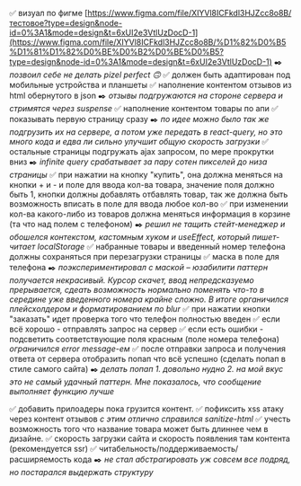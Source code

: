 ✅ визуал по фигме [https://www.figma.com/file/XIYVl8ICFkdl3HJZcc8o8B/тестовое?type=design&node-id=0%3A1&mode=design&t=6xUI2e3VtlUzDocD-1](https://www.figma.com/file/XIYVl8ICFkdl3HJZcc8o8B/%D1%82%D0%B5%D1%81%D1%82%D0%BE%D0%B2%D0%BE%D0%B5?type=design&node-id=0%3A1&mode=design&t=6xUI2e3VtlUzDocD-1)
✒️ *позвоил себе не делать pizel perfect 🙃*
✅ должен быть адаптирован под мобильные устройства и планшеты
✅ наполнение контентом отзывов из html обернутого в json
✒️ *отзывы подгружаются на стороне сервера и стримятся через suspense*
✅ наполнение контентом товары по апи
    ✅ показывать первую страницу сразу 
    ✒️ *по идее можно было так же подгрузить их на сервере, а потом уже передать в react-query, но это много кода и едва ли сильно улучшит общую скорость загрузки*
    ✅ остальные страницы подгружать ajax запросом, по мере прокрутки вниз
    ✒️ *infinite query срабатывает за пару сотен пикселей до низа страницы*
✅ при нажатии на кнопку "купить", она должна меняться на кнопки + и - и поле для ввода кол-ва товара, значение поля должно быть 1, кнопки должны добавлять отбавлять товар, так же должна быть возможность вписать в поле для ввода любое кол-во
✅ при изменении кол-ва какого-либо из товаров должна меняться информация в корзине (та что над полем с телефоном)
✒️ *решил не тащить стейт-менеджер и обошелся контекстом, кастомным хуком и useEffect, который пишет-читает localStorage*
✅ набранные товары и введенный номер телефона должны сохраняться при перезагрузки страницы
✅ маска в поле для телефона 
✒️ *поэкспериментировал с маской – юзабилити паттерн получается некрасивый. Курсор скачет, ввод непредсказуемо прерывается, сдеать возможность нормально поменять что-то в середине уже введенного номера крайне сложно. В итоге органичился плейсхолдером и форматированием по blur* 
✅ при нажатии кнопки "заказать" идет проверка того что телефон полностью введен
    ✅ если всё хорошо - отправлять запрос на сервер
    ✅ если есть ошибки - подсветить соответствующие поля красным (поле номера телефона) *ограничился error message-ем*
✅ после отправки запроса и получения ответа от сервера отобразить попап что всё успешно (сделать попап в стиле самого сайта) 
✒️ *делать попап 1. довольно нудно 2. на мой вкус это не самый удачный паттерн. Мне показалось, что сообщение выполняет функцию лучше*

✅ добавить прилоадеры пока грузится контент.
✅ пофиксить xss атаку через контент отзывов *с этим отлично справился sanitize-html*
✅ учесть возможность того что название товара может быть длиннее чем в дизайне.
✅ скорость загрузки сайта и скорость появления там контента (рекомендуется ssr)
✅ читабельность/поддерживаемость/расширяемость кода 
✒️ *не стал абстрагировать уж совсем все подряд, но постарался выдержать структуру*
